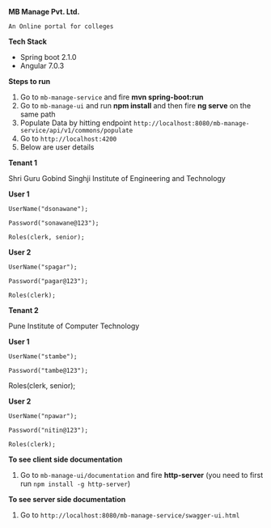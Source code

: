 **MB Manage Pvt. Ltd.**

`An Online portal for colleges`

**Tech Stack**
* Spring boot 2.1.0
* Angular 7.0.3

**Steps to run** 

1. Go to `mb-manage-service` and fire **mvn spring-boot:run**
2. Go to `mb-manage-ui` and run **npm install** and then fire **ng serve** on the same path
3. Populate Data by hitting endpoint
`http://localhost:8080/mb-manage-service/api/v1/commons/populate`
4. Go to `http://localhost:4200`
5. Below are user details

**Tenant 1**

Shri Guru Gobind Singhji Institute of Engineering and Technology	

**User 1**

`UserName("dsonawane");`

`Password("sonawane@123");`

`Roles(clerk, senior);`

**User 2**

`UserName("spagar");`

`Password("pagar@123");`

`Roles(clerk);`

**Tenant 2**

Pune Institute of Computer Technology	

**User 1**

`UserName("stambe");`

`Password("tambe@123");`

Roles(clerk, senior);

**User 2**

`UserName("npawar");`

`Password("nitin@123");`

`Roles(clerk);`


**To see client side documentation**
1. Go to `mb-manage-ui/documentation` and fire **http-server** (you need to first run `npm install -g http-server`)


**To see server side documentation**
1. Go to `http://localhost:8080/mb-manage-service/swagger-ui.html`

